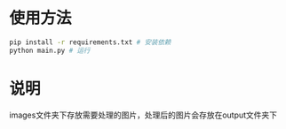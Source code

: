 # 使用方法
```bash
pip install -r requirements.txt # 安装依赖
python main.py # 运行
```
# 说明
images文件夹下存放需要处理的图片，处理后的图片会存放在output文件夹下
